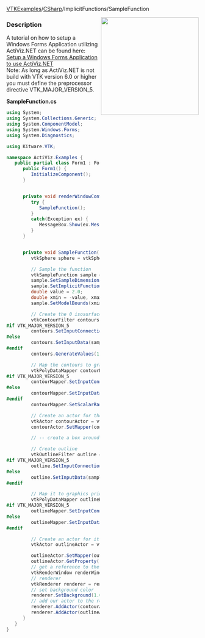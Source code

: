 [VTKExamples](/index/)/[CSharp](/CSharp)/ImplicitFunctions/SampleFunction

<img align="right" src="https://github.com/lorensen/VTKExamples/blob/gh-pages/Testing/Baseline/ImplicitFunctions/TestSampleFunction.png?raw=true" width="256" />

### Description
A tutorial on how to setup a Windows Forms Application utilizing ActiViz.NET can be found here: [Setup a Windows Forms Application to use ActiViz.NET](http://www.vtk.org/Wiki/VTK/CSharp/ActiViz.NET)<br />
Note: As long as ActiViz.NET is not build with VTK version 6.0 or higher you must define the preprocessor directive VTK_MAJOR_VERSION_5.

**SampleFunction.cs**
```csharp
using System;
using System.Collections.Generic;
using System.ComponentModel;
using System.Windows.Forms;
using System.Diagnostics;

using Kitware.VTK;

namespace ActiViz.Examples {
   public partial class Form1 : Form {
      public Form1() {
         InitializeComponent();
      }


      private void renderWindowControl1_Load(object sender, EventArgs e) {
         try {
            SampleFunction();
         }
         catch(Exception ex) {
            MessageBox.Show(ex.Message, "Exception", MessageBoxButtons.OK);
         }
      }


      private void SampleFunction() {
         vtkSphere sphere = vtkSphere.New();

         // Sample the function
         vtkSampleFunction sample = vtkSampleFunction.New();
         sample.SetSampleDimensions(50, 50, 50);
         sample.SetImplicitFunction(sphere);
         double value = 2.0;
         double xmin = -value, xmax = value, ymin = -value, ymax = value, zmin = -value, zmax = value;
         sample.SetModelBounds(xmin, xmax, ymin, ymax, zmin, zmax);

         // Create the 0 isosurface
         vtkContourFilter contours = vtkContourFilter.New();
#if VTK_MAJOR_VERSION_5
         contours.SetInputConnection(sample.GetOutputPort());
#else
         contours.SetInputData(sample);
#endif
         contours.GenerateValues(1, 1, 1);

         // Map the contours to graphical primitives
         vtkPolyDataMapper contourMapper = vtkPolyDataMapper.New();
#if VTK_MAJOR_VERSION_5
         contourMapper.SetInputConnection(contours.GetOutputPort());
#else
         contourMapper.SetInputData(contours);
#endif
         contourMapper.SetScalarRange(0.0, 1.2);

         // Create an actor for the contours
         vtkActor contourActor = vtkActor.New();
         contourActor.SetMapper(contourMapper);

         // -- create a box around the function to indicate the sampling volume --

         // Create outline
         vtkOutlineFilter outline = vtkOutlineFilter.New();
#if VTK_MAJOR_VERSION_5
         outline.SetInputConnection(sample.GetOutputPort());
#else
         outline.SetInputData(sample);
#endif

         // Map it to graphics primitives
         vtkPolyDataMapper outlineMapper = vtkPolyDataMapper.New();
#if VTK_MAJOR_VERSION_5
         outlineMapper.SetInputConnection(outline.GetOutputPort());
#else
         outlineMapper.SetInputData(outline);
#endif

         // Create an actor for it
         vtkActor outlineActor = vtkActor.New();

         outlineActor.SetMapper(outlineMapper);
         outlineActor.GetProperty().SetColor(0, 0, 0);
         // get a reference to the renderwindow of our renderWindowControl1
         vtkRenderWindow renderWindow = renderWindowControl1.RenderWindow;
         // renderer
         vtkRenderer renderer = renderWindow.GetRenderers().GetFirstRenderer();
         // set background color
         renderer.SetBackground(1.0, 1.0, 1.0);
         // add our actor to the renderer
         renderer.AddActor(contourActor);
         renderer.AddActor(outlineActor);
      }
   }
}
```
